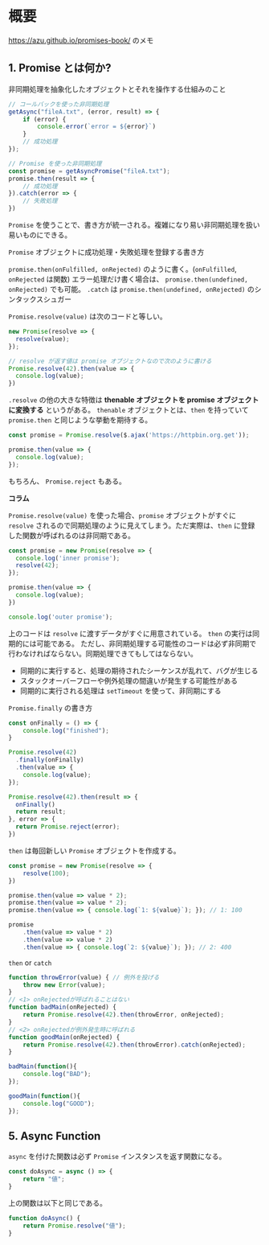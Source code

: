 # 概要

https://azu.github.io/promises-book/ のメモ

## 1. Promise とは何か?

非同期処理を抽象化したオブジェクトとそれを操作する仕組みのこと

```javascript
// コールバックを使った非同期処理
getAsync("fileA.txt", (error, result) => {
    if (error) {
        console.error(`error = ${error}`)
    }
    // 成功処理
});

// Promise を使った非同期処理
const promise = getAsyncPromise("fileA.txt");
promise.then(result => {
    // 成功処理
}).catch(error => {
    // 失敗処理
})
```

`Promise` を使うことで、書き方が統一される。複雑になり易い非同期処理を扱い易いものにできる。

`Promise` オブジェクトに成功処理・失敗処理を登録する書き方


`promise.then(onFulfilled, onRejected)` のように書く。(`onFulfilled`, `onRejected` は関数)
エラー処理だけ書く場合は、 `promise.then(undefined, onRejected)` でも可能。
`.catch` は `promise.then(undefined, onRejected)` のシンタックスシュガー

`Promise.resolve(value)` は次のコードと等しい。

```javascript
new Promise(resolve => {
  resolve(value);
});

// resolve が返す値は promise オブジェクトなので次のように書ける
Promise.resolve(42).then(value => {
  console.log(value);
})
```

`.resolve` の他の大きな特徴は **thenable オブジェクトを promise オブジェクトに変換する** というがある。
`thenable` オブジェクトとは、`then` を持っていて `promise.then` と同じような挙動を期待する。

```javascript
const promise = Promise.resolve($.ajax('https://httpbin.org.get'));

promise.then(value => {
  console.log(value);
});
```

もちろん、 `Promise.reject` もある。

**コラム**

`Promise.resolve(value)` を使った場合、`promise` オブジェクトがすぐに `resolve` されるので同期処理のように見えてしまう。ただ実際は、`then` に登録した関数が呼ばれるのは非同期である。

```javascript
const promise = new Promise(resolve => {
  console.log('inner promise');
  resolve(42);
});

promise.then(value => {
  console.log(value);
})

console.log('outer promise');
```

上のコードは `resolve` に渡すデータがすぐに用意されている。 `then` の実行は同期的には可能である。
ただし、非同期処理する可能性のコードは必ず非同期で行わなければならない。同期処理できてもしてはならない。

- 同期的に実行すると、処理の期待されたシーケンスが乱れて、バグが生じる
- スタックオーバーフローや例外処理の間違いが発生する可能性がある
- 同期的に実行される処理は `setTimeout` を使って、非同期にする

`Promise.finally` の書き方

```javascript
const onFinally = () => {
    console.log("finished");
}

Promise.resolve(42)
  .finally(onFinally)
  .then(value => {
    console.log(value);
});

Promise.resolve(42).then(result => {
  onFinally()
  return result;
}, error => {
  return Promise.reject(error);
})
```

`then` は毎回新しい `Promise` オブジェクトを作成する。

```javascript
const promise = new Promise(resolve => {
    resolve(100);
})

promise.then(value => value * 2);
promise.then(value => value * 2);
promise.then(value => { console.log(`1: ${value}`); }); // 1: 100

promise
    .then(value => value * 2)
    .then(value => value * 2)
    .then(value => { console.log(`2: ${value}`); }); // 2: 400
```

`then` or `catch`

```javascript
function throwError(value) { // 例外を投げる 
    throw new Error(value);
}
// <1> onRejectedが呼ばれることはない
function badMain(onRejected) {
    return Promise.resolve(42).then(throwError, onRejected);
}
// <2> onRejectedが例外発生時に呼ばれる
function goodMain(onRejected) {
    return Promise.resolve(42).then(throwError).catch(onRejected);
}

badMain(function(){ 
    console.log("BAD");
});

goodMain(function(){
    console.log("GOOD"); 
});
```


## 5. Async Function

`async` を付けた関数は必ず `Promise` インスタンスを返す関数になる。

```javascript
const doAsync = async () => {
    return "値";
}
```

上の関数は以下と同じである。

```javascript
function doAsync() {
    return Promise.resolve("値");
}
```